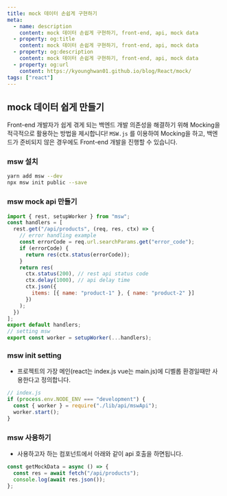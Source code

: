 ```yaml
---
title: mock 데이터 손쉽게 구현하기
meta:
  - name: description
    content: mock 데이터 손쉽게 구현하기, front-end, api, mock data
  - property: og:title
    content: mock 데이터 손쉽게 구현하기, front-end, api, mock data
  - property: og:description
    content: mock 데이터 손쉽게 구현하기, front-end, api, mock data
  - property: og:url
    content: https://kyounghwan01.github.io/blog/React/mock/
tags: ["react"]
---
```


## mock 데이터 쉽게 만들기

Front-end 개발자가 쉽게 겪게 되는 백엔드 개발 의존성을 해결하기 위해 Mocking을 적극적으로 활용하는 방법을 제시합니다!
`MSW.js` 를 이용하여 Mocking을 하고, 백엔드가 준비되지 않은 경우에도 Front-end 개발을 진행할 수 있습니다.

### msw 설치

```bash
yarn add msw --dev
npx msw init public --save
```

### msw mock api 만들기

```js
import { rest, setupWorker } from "msw";
const handlers = [
  rest.get("/api/products", (req, res, ctx) => {
    // error handling example
    const errorCode = req.url.searchParams.get("error_code");
    if (errorCode) {
      return res(ctx.status(errorCode));
    }
    return res(
      ctx.status(200), // rest api status code
      ctx.delay(1000), // api delay time
      ctx.json({
        items: [{ name: "product-1" }, { name: "product-2" }]
      })
    );
  })
];
export default handlers;
// setting msw
export const worker = setupWorker(...handlers);
```

### msw init setting

- 프로젝트의 가장 메인(react는 index.js vue는 main.js)에 디벨롭 환경일때만 사용한다고 정의합니다.

```js
// index.js
if (process.env.NODE_ENV === "development") {
  const { worker } = require("./lib/api/mswApi");
  worker.start();
}
```

### msw 사용하기

- 사용하고자 하는 컴포넌트에서 아래와 같이 api 호출을 하면됩니다.

```js
const getMockData = async () => {
  const res = await fetch("/api/products");
  console.log(await res.json());
};
```

<TagLinks />

<Comment />
